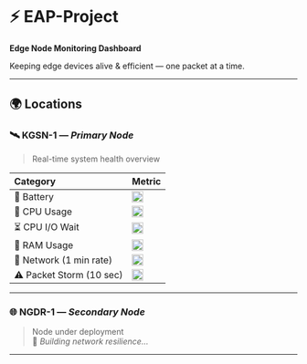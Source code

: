 # ⚡ EAP-Project  
**Edge Node Monitoring Dashboard**

Keeping edge devices alive & efficient — one packet at a time.

---

## 🌍 Locations

### 🛰️ KGSN-1 — *Primary Node*
> Real-time system health overview

| Category | Metric |
|:--|:--|
| 🔋 Battery | <img src="https://kgsn1.hobihaus.com/api/v1/badge.svg?chart=powersupply_capacity.smb1360-battery&alarm=linux_power_supply_capacity&refresh=auto&nocache=NOW" height="20"/> |
| 🧠 CPU Usage | <img src="https://kgsn1.hobihaus.com/api/v1/badge.svg?chart=system.cpu&alarm=10min_cpu_usage&refresh=auto&nocache=NOW" height="20"/> |
| ⏳ CPU I/O Wait | <img src="https://kgsn1.hobihaus.com/api/v1/badge.svg?chart=system.cpu&alarm=10min_cpu_iowait&refresh=auto&nocache=NOW" height="20"/> |
| 💾 RAM Usage | <img src="https://kgsn1.hobihaus.com/api/v1/badge.svg?chart=system.ram&alarm=ram_in_use&refresh=auto&nocache=NOW" height="20"/> |
| 📡 Network (1 min rate) | <img src="https://kgsn1.hobihaus.com/api/v1/badge.svg?chart=net_packets.wlan0&alarm=1m_received_packets_rate&refresh=auto&nocache=NOW" height="20"/> |
| ⚠️ Packet Storm (10 sec) | <img src="https://kgsn1.hobihaus.com/api/v1/badge.svg?chart=net_packets.wlan0&alarm=10s_received_packets_storm&refresh=auto&nocache=NOW" height="20"/> |

---

### 🌐 NGDR-1 — *Secondary Node*
> Node under deployment  
🧱 *Building network resilience…*

---
